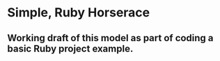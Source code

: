 # Simple, Ruby Horserace
## Working draft of this model as part of coding a basic Ruby project example.
